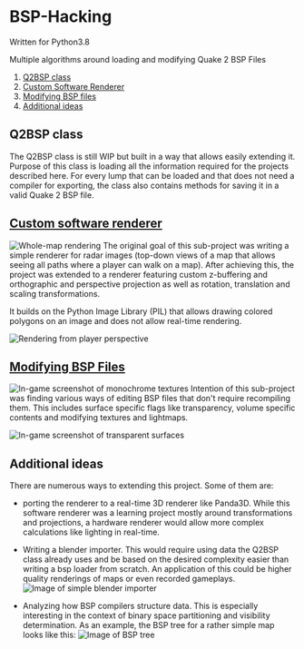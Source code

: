 # BSP-Hacking
Written for Python3.8

Multiple algorithms around loading and modifying 
Quake 2 BSP Files
1. [Q2BSP class](#q2bsp-class)
2. [Custom Software Renderer](#custom-software-renderer)
3. [Modifying BSP files](#modifying-bsp-files)
4. [Additional ideas](#additional-ideas)

## Q2BSP class
The Q2BSP class is still WIP but built in a way that allows
easily extending it. Purpose of this class is loading all the information
required for the projects described here. 
For every lump that can be loaded and that does not need
a compiler for exporting, the class also contains 
methods for saving it in a valid Quake 2 BSP file.

## [Custom software renderer](docs/renderer.md)
![Whole-map rendering](imgs/stack_perspective.png)
The original goal of this sub-project was writing
a simple renderer for radar images (top-down views
of a map that allows seeing all paths where a player can
walk on a map). After achieving this, the project was
extended to a renderer featuring custom z-buffering and orthographic and
 perspective projection as well as
rotation, translation and scaling transformations.

It builds on the Python Image Library (PIL) that allows
drawing colored polygons on an image and does not allow
real-time rendering.

![Rendering from player perspective](imgs/pp1_player_perspective.png)

## [Modifying BSP Files](docs/modifying.md)
![In-game screenshot of monochrome textures](imgs/monochrome_textures.jpg)
Intention of this sub-project was finding various ways of editing BSP files that
don't require recompiling them. This includes surface specific flags like transparency,
volume specific contents and modifying textures and lightmaps.

![In-game screenshot of transparent surfaces](imgs/transparent_surfaces.jpg)

## Additional ideas
There are numerous ways to extending this project. Some of them are:

- porting the renderer to a real-time 3D renderer like Panda3D. While this software renderer was a learning project
mostly around transformations and projections, a hardware renderer would allow more complex calculations like lighting
in real-time.

- Writing a blender importer. This would require using data the Q2BSP class already uses and be based on the desired
complexity easier than writing a bsp loader from scratch. An application of this could be higher quality renderings
of maps or even recorded gameplays.
![Image of simple blender importer](imgs/bsp_blender_importer.png)

- Analyzing how BSP compilers structure data. This is especially interesting in the context of binary space partitioning
and visibility determination. As an example, the BSP tree for a rather simple map looks like this:
![Image of BSP tree](imgs/bsp_tree.png)